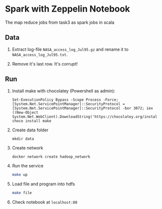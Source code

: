 # Spark with Zeppelin Notebook
The map reduce jobs from task3 as spark jobs in scala

## Data

1. Extract log-file `NASA_access_log_Jul95.gz` and rename it to `NASA_access_log_Jul95.txt`.

1. Remove it's last row. It's corrupt!

## Run

1. Install make with chocolatey (Powershell as admin):
   ```
   Set-ExecutionPolicy Bypass -Scope Process -Force; [System.Net.ServicePointManager]::SecurityProtocol = [System.Net.ServicePointManager]::SecurityProtocol -bor 3072; iex ((New-Object System.Net.WebClient).DownloadString('https://chocolatey.org/install.ps1'))
   choco install make
   ```
   
1. Create data folder
   ```
   mkdir data
   ```

1. Create network
   ``` bash
   docker network create hadoop_network
   ```

1. Run the service
   ``` bash
   make up 
   ```

1. Load file and program into hdfs
   ``` bash
   make file
   ```

1. Check notebook at `localhost:80`
